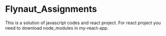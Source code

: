# Flynaut_Assignments
This is a solution of javascript codes and react project. For react project you need to download node_modules in my-react-app.
